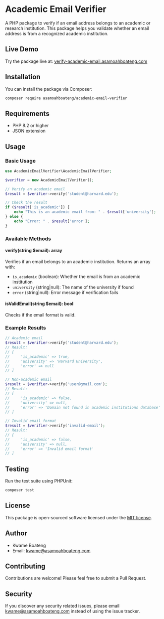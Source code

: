# Academic Email Verifier

A PHP package to verify if an email address belongs to an academic or research institution. This package helps you validate whether an email address is from a recognized academic institution.

## Live Demo

Try the package live at: [verify-academic-email.asamoahboateng.com](https://verify-academic-email.asamoahboateng.com)

## Installation

You can install the package via Composer:

```bash
composer require asamoahboateng/academic-email-verifier
```

## Requirements

- PHP 8.2 or higher
- JSON extension

## Usage

### Basic Usage

```php
use AcademicEmailVerifier\AcademicEmailVerifier;

$verifier = new AcademicEmailVerifier();

// Verify an academic email
$result = $verifier->verify('student@harvard.edu');

// Check the result
if ($result['is_academic']) {
    echo "This is an academic email from: " . $result['university'];
} else {
    echo "Error: " . $result['error'];
}
```

### Available Methods

#### verify(string $email): array
Verifies if an email belongs to an academic institution. Returns an array with:
- `is_academic` (boolean): Whether the email is from an academic institution
- `university` (string|null): The name of the university if found
- `error` (string|null): Error message if verification fails

#### isValidEmail(string $email): bool
Checks if the email format is valid.

### Example Results

```php
// Academic email
$result = $verifier->verify('student@harvard.edu');
// Result:
// [
//     'is_academic' => true,
//     'university' => 'Harvard University',
//     'error' => null
// ]

// Non-academic email
$result = $verifier->verify('user@gmail.com');
// Result:
// [
//     'is_academic' => false,
//     'university' => null,
//     'error' => 'Domain not found in academic institutions database'
// ]

// Invalid email format
$result = $verifier->verify('invalid-email');
// Result:
// [
//     'is_academic' => false,
//     'university' => null,
//     'error' => 'Invalid email format'
// ]
```

## Testing

Run the test suite using PHPUnit:

```bash
composer test
```

## License

This package is open-sourced software licensed under the [MIT license](https://opensource.org/licenses/MIT).

## Author

- Kwame Boateng
- Email: kwame@asamoahboateng.com

## Contributing

Contributions are welcome! Please feel free to submit a Pull Request.

## Security

If you discover any security related issues, please email kwame@asamoahboateng.com instead of using the issue tracker.
